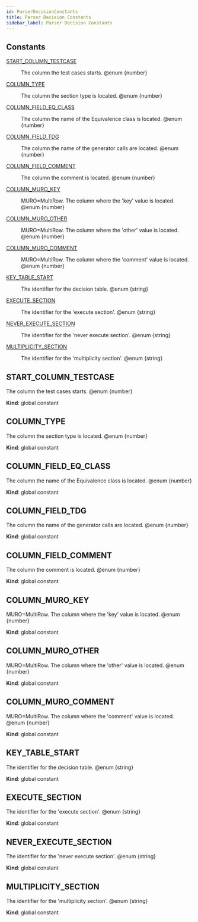 ```yaml
---
id: ParserDecisionConstants
title: Parser Decision Constants
sidebar_label: Parser Decision Constants
---
```


## Constants

<dl>
<dt><a href="#START_COLUMN_TESTCASE">START_COLUMN_TESTCASE</a></dt>
<dd><p>The column the test cases starts. @enum {number}</p>
</dd>
<dt><a href="#COLUMN_TYPE">COLUMN_TYPE</a></dt>
<dd><p>The column the section type  is located. @enum {number}</p>
</dd>
<dt><a href="#COLUMN_FIELD_EQ_CLASS">COLUMN_FIELD_EQ_CLASS</a></dt>
<dd><p>The column the name of the Equivalence class is located. @enum {number}</p>
</dd>
<dt><a href="#COLUMN_FIELD_TDG">COLUMN_FIELD_TDG</a></dt>
<dd><p>The column the name of the generator calls are located. @enum {number}</p>
</dd>
<dt><a href="#COLUMN_FIELD_COMMENT">COLUMN_FIELD_COMMENT</a></dt>
<dd><p>The column the comment is located. @enum {number}</p>
</dd>
<dt><a href="#COLUMN_MURO_KEY">COLUMN_MURO_KEY</a></dt>
<dd><p>MURO=MultiRow. The column where the &#39;key&#39; value is located. @enum {number}</p>
</dd>
<dt><a href="#COLUMN_MURO_OTHER">COLUMN_MURO_OTHER</a></dt>
<dd><p>MURO=MultiRow. The column where the &#39;other&#39; value is located. @enum {number}</p>
</dd>
<dt><a href="#COLUMN_MURO_COMMENT">COLUMN_MURO_COMMENT</a></dt>
<dd><p>MURO=MultiRow. The column where the &#39;comment&#39; value is located. @enum {number}</p>
</dd>
<dt><a href="#KEY_TABLE_START">KEY_TABLE_START</a></dt>
<dd><p>The identifier for the decision table. @enum {string}</p>
</dd>
<dt><a href="#EXECUTE_SECTION">EXECUTE_SECTION</a></dt>
<dd><p>The identifier for the &#39;execute section&#39;. @enum {string}</p>
</dd>
<dt><a href="#NEVER_EXECUTE_SECTION">NEVER_EXECUTE_SECTION</a></dt>
<dd><p>The identifier for the &#39;never execute section&#39;. @enum {string}</p>
</dd>
<dt><a href="#MULTIPLICITY_SECTION">MULTIPLICITY_SECTION</a></dt>
<dd><p>The identifier for the &#39;multiplicity section&#39;. @enum {string}</p>
</dd>
</dl>

<a name="START_COLUMN_TESTCASE"></a>

## START\_COLUMN\_TESTCASE
The column the test cases starts. @enum {number}

**Kind**: global constant  
<a name="COLUMN_TYPE"></a>

## COLUMN\_TYPE
The column the section type  is located. @enum {number}

**Kind**: global constant  
<a name="COLUMN_FIELD_EQ_CLASS"></a>

## COLUMN\_FIELD\_EQ\_CLASS
The column the name of the Equivalence class is located. @enum {number}

**Kind**: global constant  
<a name="COLUMN_FIELD_TDG"></a>

## COLUMN\_FIELD\_TDG
The column the name of the generator calls are located. @enum {number}

**Kind**: global constant  
<a name="COLUMN_FIELD_COMMENT"></a>

## COLUMN\_FIELD\_COMMENT
The column the comment is located. @enum {number}

**Kind**: global constant  
<a name="COLUMN_MURO_KEY"></a>

## COLUMN\_MURO\_KEY
MURO=MultiRow. The column where the 'key' value is located. @enum {number}

**Kind**: global constant  
<a name="COLUMN_MURO_OTHER"></a>

## COLUMN\_MURO\_OTHER
MURO=MultiRow. The column where the 'other' value is located. @enum {number}

**Kind**: global constant  
<a name="COLUMN_MURO_COMMENT"></a>

## COLUMN\_MURO\_COMMENT
MURO=MultiRow. The column where the 'comment' value is located. @enum {number}

**Kind**: global constant  
<a name="KEY_TABLE_START"></a>

## KEY\_TABLE\_START
The identifier for the decision table. @enum {string}

**Kind**: global constant  
<a name="EXECUTE_SECTION"></a>

## EXECUTE\_SECTION
The identifier for the 'execute section'. @enum {string}

**Kind**: global constant  
<a name="NEVER_EXECUTE_SECTION"></a>

## NEVER\_EXECUTE\_SECTION
The identifier for the 'never execute section'. @enum {string}

**Kind**: global constant  
<a name="MULTIPLICITY_SECTION"></a>

## MULTIPLICITY\_SECTION
The identifier for the 'multiplicity section'. @enum {string}

**Kind**: global constant  
